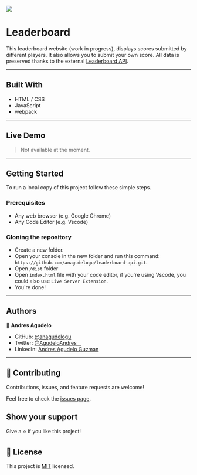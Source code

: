 ![](https://img.shields.io/badge/Microverse-blueviolet)

# Leaderboard

This leaderboard website (work in progress), displays scores submitted by different players. It also allows you to submit your own score. All data is preserved thanks to the external [Leaderboard API](https://www.notion.so/microverse/Leaderboard-API-service-24c0c3c116974ac49488d4eb0267ade3).

---

## Built With

- HTML / CSS
- JavaScript
- webpack

---

## Live Demo

> Not available at the moment.

---

## Getting Started

To run a local copy of this project follow these simple steps.

### Prerequisites

- Any web browser (e.g. Google Chrome)
- Any Code Editor (e.g. Vscode)

### Cloning the repository

- Create a new folder.
- Open your console in the new folder and run this command: `https://github.com/anagudelogu/leaderboard-api.git`.
- Open `/dist` folder
- Open `index.html` file with your code editor, if you're using Vscode, you could also use `Live Server Extension`.
- You're done!

---

## Authors

👤 **Andres Agudelo**

- GitHub: [@anagudelogu](https://github.com/anagudelogu)
- Twitter: [@AgudeloAndres\_\_](https://twitter.com/AgudeloAndres__)
- LinkedIn: [Andres Agudelo Guzman](https://linkedin.com/in/aagst)

---

## 🤝 Contributing

Contributions, issues, and feature requests are welcome!

Feel free to check the [issues page](https://github.com/anagudelogu/leaderboard-api/issues).

## Show your support

Give a ⭐️ if you like this project!

## 📝 License

This project is [MIT](./MIT.md) licensed.
